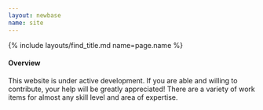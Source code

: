 ```yaml
---
layout: newbase
name: site
---
```


{% include layouts/find_title.md name=page.name %}

#### Overview

This website is under active development. If you are able and willing to contribute, your help will be greatly appreciated! There are a variety of work items for almost any skill level and area of expertise.

